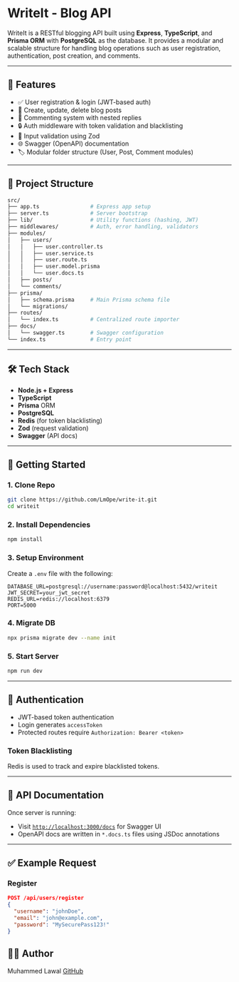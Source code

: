 # WriteIt - Blog API

WriteIt is a RESTful blogging API built using **Express**, **TypeScript**, and **Prisma ORM** with **PostgreSQL** as the database. It provides a modular and scalable structure for handling blog operations such as user registration, authentication, post creation, and comments.

---

## 🧩 Features

* ✅ User registration & login (JWT-based auth)
* 📝 Create, update, delete blog posts
* 💬 Commenting system with nested replies
* 🔒 Auth middleware with token validation and blacklisting
* 🧪 Input validation using Zod
* 🌐 Swagger (OpenAPI) documentation
* 🏷️ Modular folder structure (User, Post, Comment modules)

---

## 📁 Project Structure

```bash
src/
├── app.ts                # Express app setup
├── server.ts             # Server bootstrap
├── lib/                  # Utility functions (hashing, JWT)
├── middlewares/          # Auth, error handling, validators
├── modules/
│   ├── users/
│   │   ├── user.controller.ts
│   │   ├── user.service.ts
│   │   ├── user.route.ts
│   │   ├── user.model.prisma
│   │   └── user.docs.ts
│   ├── posts/
│   └── comments/
├── prisma/
│   ├── schema.prisma     # Main Prisma schema file
│   └── migrations/
├── routes/
│   └── index.ts          # Centralized route importer
├── docs/
│   └── swagger.ts        # Swagger configuration
└── index.ts              # Entry point
```

---

## 🛠 Tech Stack

* **Node.js + Express**
* **TypeScript**
* **Prisma** ORM
* **PostgreSQL**
* **Redis** (for token blacklisting)
* **Zod** (request validation)
* **Swagger** (API docs)

---

## 🚀 Getting Started

### 1. Clone Repo

```bash
git clone https://github.com/LmOpe/write-it.git
cd writeit
```

### 2. Install Dependencies

```bash
npm install
```

### 3. Setup Environment

Create a `.env` file with the following:

```env
DATABASE_URL=postgresql://username:password@localhost:5432/writeit
JWT_SECRET=your_jwt_secret
REDIS_URL=redis://localhost:6379
PORT=5000
```

### 4. Migrate DB

```bash
npx prisma migrate dev --name init
```

### 5. Start Server

```bash
npm run dev
```

---

## 🔐 Authentication

* JWT-based token authentication
* Login generates `accessToken`
* Protected routes require `Authorization: Bearer <token>`

### Token Blacklisting

Redis is used to track and expire blacklisted tokens.

---

## 📘 API Documentation

Once server is running:

* Visit [`http://localhost:3000/docs`](http://localhost:3000/docs) for Swagger UI
* OpenAPI docs are written in `*.docs.ts` files using JSDoc annotations

---

## ✅ Example Request

### Register

```json
POST /api/users/register
{
  "username": "johnDoe",
  "email": "john@example.com",
  "password": "MySecurePass123!"
}
```

## 👨‍💻 Author

Muhammed Lawal
[GitHub](https://github.com/your-username)
